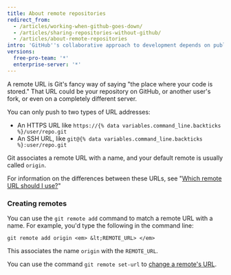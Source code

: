 ```yaml
---
title: About remote repositories
redirect_from:
  - /articles/working-when-github-goes-down/
  - /articles/sharing-repositories-without-github/
  - /articles/about-remote-repositories
intro: 'GitHub''s collaborative approach to development depends on publishing commits from your local repository for other people to view, fetch, and update.'
versions:
  free-pro-team: '*'
  enterprise-server: '*'
---
```


A remote URL is Git's fancy way of saying "the place where your code is stored." That URL could be your repository on GitHub, or another user's fork, or even on a completely different server.

You can only push to two types of URL addresses:

* An HTTPS URL like `https://{% data variables.command_line.backticks %}/user/repo.git`
* An SSH URL, like `git@{% data variables.command_line.backticks %}:user/repo.git`

Git associates a remote URL with a name, and your default remote is usually called `origin`.

For information on the differences between these URLs, see "[Which remote URL should I use?](/articles/which-remote-url-should-i-use)"

### Creating remotes

You can use the `git remote add` command to match a remote URL with a name. For example, you'd type the following in the command line:

```shell
git remote add origin <em> &lt;REMOTE_URL> </em>
```

This associates the name `origin` with the `REMOTE_URL`.

You can use the command `git remote set-url` to [change a remote's URL](/articles/changing-a-remote-s-url).
